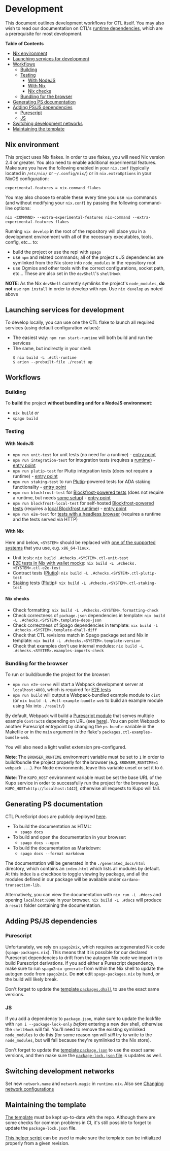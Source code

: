 # Development

This document outlines development workflows for CTL itself. You may also wish to read our documentation on CTL's [runtime dependencies](./runtime.md), which are a prerequisite for most development.

**Table of Contents**

<!-- START doctoc generated TOC please keep comment here to allow auto update -->
<!-- DON'T EDIT THIS SECTION, INSTEAD RE-RUN doctoc TO UPDATE -->

- [Nix environment](#nix-environment)
- [Launching services for development](#launching-services-for-development)
- [Workflows](#workflows)
  - [Building](#building)
  - [Testing](#testing)
    - [With NodeJS](#with-nodejs)
    - [With Nix](#with-nix)
    - [Nix checks](#nix-checks)
  - [Bundling for the browser](#bundling-for-the-browser)
- [Generating PS documentation](#generating-ps-documentation)
- [Adding PS/JS dependencies](#adding-psjs-dependencies)
  - [Purescript](#purescript)
  - [JS](#js)
- [Switching development networks](#switching-development-networks)
- [Maintaining the template](#maintaining-the-template)

<!-- END doctoc generated TOC please keep comment here to allow auto update -->

## Nix environment

This project uses Nix flakes. In order to use flakes, you will need Nix version 2.4 or greater. You also need to enable additional experimental features. Make sure you have the following enabled in your `nix.conf` (typically located in `/etc/nix/` or `~/.config/nix/`) or in `nix.extraOptions` in your NixOS configuration:

```
experimental-features = nix-command flakes
```

You may also choose to enable these every time you use `nix` commands (and without modifying your `nix.conf`) by passing the following command-line options:

```
nix <COMMAND> --extra-experimental-features nix-command --extra-experimental-features flakes
```

Running `nix develop` in the root of the repository will place you in a development environment with all of the necessary executables, tools, config, etc... to:

- build the project or use the repl with `spago`
- use `npm` and related commands; all of the project's JS dependencies are symlinked from the Nix store into `node_modules` in the repository root
- use Ogmios and other tools with the correct configurations, socket path, etc... These are also set in the `devShell`'s `shellHook`

**NOTE**: As the Nix `devShell` currently symlinks the project's `node_modules`, **do not** use `npm install` in order to develop with `npm`. Use `nix develop` as noted above

## Launching services for development

To develop locally, you can use one the CTL flake to launch all required services (using default configuration values):

- The easiest way: `npm run start-runtime` will both build and run the services
- The same, but indirectly in your shell:
  ```
  $ nix build -L .#ctl-runtime
  $ arion --prebuilt-file ./result up
  ```

## Workflows

### Building

To **build** the project **without bundling and for a NodeJS environment**:

- `nix build` _or_
- `spago build`

### Testing

#### With NodeJS

- `npm run unit-test` for unit tests (no need for a runtime) -  [entry point](../test/Unit.purs)
- `npm run integration-test` for integration tests (requires a [runtime](./runtime.md#ctl-backend)) -  [entry point](../test/Integration.purs)
- `npm run plutip-test` for Plutip integration tests (does not require a runtime) - [entry point](../test/Plutip.purs)
- `npm run staking-test` to run [Plutip](./plutip-testing.md)-powered tests for ADA staking functionality - [entry point](../test/Plutip/Staking.purs)
- `npm run blockfrost-test` for [Blockfrost-powered tests](./blockfrost.md) (does not require a runtime, but needs [some setup](./blockfrost.md#setting-up-a-blockfrost-powered-test-suite)) - [entry point](../test/Blockfrost/Contract.purs)
- `npm run blockfrost-local-test` for self-hosted [Blockfrost-powered tests](./blockfrost.md) (requires a [local Blockfrost runtime](./blockfrost.md#running-blockfrost-locally)) - [entry point](../test/Blockfrost/Contract.purs)
- `npm run e2e-test` for [tests with a headless browser](./e2e-testing.md) (requires a runtime and the tests served via HTTP)

#### With Nix

Here and below, `<SYSTEM>` should be replaced with [one of the supported systems](https://github.com/Plutonomicon/cardano-transaction-lib/blob/15fd9c5b683df47134dce4a0479f1edc30d4b6f7/flake.nix#L51) that you use, e.g. `x86_64-linux`.

- Unit tests: `nix build .#checks.<SYSTEM>.ctl-unit-test`
- [E2E tests in Nix with wallet mocks](./e2e-testing.md#using-cip-30-mock-with-plutip): `nix build -L .#checks.<SYSTEM>.ctl-e2e-test`
- Contract tests ([Plutip](./plutip-testing.md)): `nix build -L .#checks.<SYSTEM>.ctl-plutip-test`
- [Staking](./staking.md) tests ([Plutip](./plutip-testing.md)): `nix build -L .#checks.<SYSTEM>.ctl-staking-test`

#### Nix checks

- Check formatting: `nix build -L .#checks.<SYSTEM>.formatting-check`
- Check correctness of `package.json` dependencies in template: `nix build -L .#checks.<SYSTEM>.template-deps-json`
- Check correctness of Spago dependencies in template: `nix build -L .#checks.<SYSTEM>.template-dhall-diff`
- Check that CTL revisions match in Spago package set and Nix in template: `nix build -L .#checks.<SYSTEM>.template-version`
- Check that examples don't use internal modules: `nix build -L .#checks.<SYSTEM>.examples-imports-check`

### Bundling for the browser

To run or build/bundle the project for the browser:

- `npm run e2e-serve` will start a Webpack development server at `localhost:4008`, which is required for [E2E tests](./e2e-testing.md)
- `npm run build` will output a Webpack-bundled example module to `dist` (or `nix build -L .#ctl-example-bundle-web` to build an example module using Nix into `./result/`)

By default, Webpack will build a [Purescript module](../examples/ByUrl.purs) that serves multiple example `Contract`s depending on URL (see [here](./e2e-testing.md#serving-the-contract-to-be-tested)). You can point Webpack to another Purescript entrypoint by changing the `ps-bundle` variable in the Makefile or in the `main` argument in the flake's `packages.ctl-examples-bundle-web`.

You will also need a light wallet extension pre-configured.

**Note**: The `BROWSER_RUNTIME` environment variable must be set to `1` in order to build/bundle the project properly for the browser (e.g. `BROWSER_RUNTIME=1 webpack ...`). For Node environments, leave this variable unset or set it to `0`.

**Note**: The `KUPO_HOST` environment variable must be set the base URL of the Kupo service in order to successfully run the project for the browser (e.g. `KUPO_HOST=http://localhost:1442`), otherwise all requests to Kupo will fail.

## Generating PS documentation

CTL PureScript docs are publicly deployed [here](https://plutonomicon.github.io/cardano-transaction-lib/).

- To build the documentation as HTML:
  - `spago docs`
- To build and open the documentation in your browser:
  - `spago docs --open`
- To build the documentation as Markdown:
  - `spago docs --format markdown`

The documentation will be generated in the `./generated_docs/html` directory, which contains an `index.html` which lists all modules by default. At this index is a checkbox to toggle viewing by package, and all the modules defined in our package will be available under `cardano-transaction-lib`.

Alternatively, you can view the documentation with `nix run -L .#docs` and opening `localhost:8080` in your browser. `nix build -L .#docs` will produce a `result` folder containing the documentation.

## Adding PS/JS dependencies

### Purescript

Unfortunately, we rely on `spago2nix`, which requires autogenerated Nix code (`spago-packages.nix`). This means that it is possible for our declared Purescript dependencies to drift from the autogen Nix code we import in to build Purescript derivations. If you add either a Purescript dependency, make sure to run `spago2nix generate` from within the Nix shell to update the autogen code from `spago2nix`. Do **not** edit `spago-packages.nix` by hand, or the build will likely break.

Don't forget to update the [template `packages.dhall`](../templates/ctl-scaffold/packages.dhall) to use the exact same versions.

### JS

If you add a dependency to `package.json`, make sure to update the lockfile with `npm i --package-lock-only` _before_ entering a new dev shell, otherwise the `shellHook` will fail. You'll need to remove the existing symlinked `node_modules` to do this (for some reason `npm` will _still_ try to write to the `node_modules`, but will fail because they're symlinked to the Nix store).

Don't forget to update the [template `package.json`](../templates/ctl-scaffold/package.json) to use the exact same versions, and then make sure the [`package-lock.json` file](../templates/ctl-scaffold/package-lock.json) is updates as well.

## Switching development networks

Set new `network.name` and `network.magic` in `runtime.nix`. Also see [Changing network configurations](./runtime.md#changing-network-configurations)

## Maintaining the template

[The template](../templates/ctl-scaffold/) must be kept up-to-date with the repo. Although there are some checks for common problems in CI, it's still possible to forget to update the `package-lock.json` file.

[This helper script](../scripts/template-check.sh) can be used to make sure the template can be initialized properly from a given revision.
